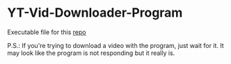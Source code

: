 # YT-Vid-Downloader-Program
Executable file for this [repo](https://github.com/SidKay/YouTube-Video-Downloader)

P.S.: If you're trying to download a video with the program, just wait for it. It may look like the program is not responding but it really is.

